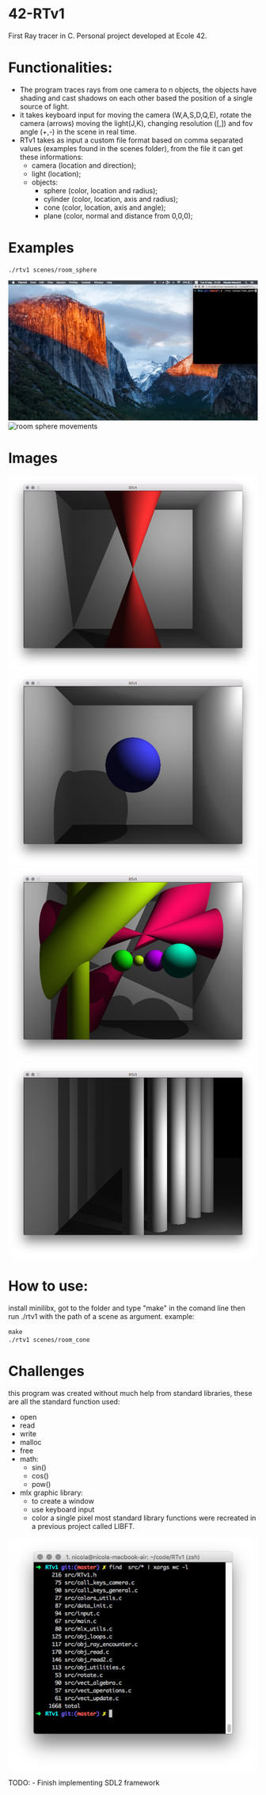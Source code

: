 # 42-RTv1
First Ray tracer in C. Personal project developed at Ecole 42.

# Functionalities:
- The program traces rays from one camera to n objects, the objects have shading and cast shadows on each other based the position of a single source of light.
- it takes keyboard input for moving the camera (W,A,S,D,Q,E), rotate the camera (arrows) moving the light(J,K), changing resolution (\[,\]) and fov angle (+,-) in the scene in real time.
- RTv1 takes as input a custom file format based on comma separated values (examples found in the scenes folder), from the file it can get these informations:
	- camera (location and direction);
	- light (location);
	- objects:
		- sphere (color, location and radius);
		- cylinder (color, location, axis and radius);
		- cone (color, location, axis and angle);
		- plane (color, normal and distance from 0,0,0);

# Examples
```
./rtv1 scenes/room_sphere
```
![room sphere light](imgs/room_sphere_light.gif)
![room sphere movements](imgs/room_sphere_movements.gif)

# Images
![room_cone](imgs/room_cone.png)
![room sphere](imgs/room_sphere.png)
![room z](imgs/room_z.png)
![wall columns](imgs/wall_columns.png)

# How to use:
install minilibx, got to the folder and type "make" in the comand line then run ./rtv1 with the path of a scene as argument.
example:
```
make
./rtv1 scenes/room_cone
```

# Challenges
this program was created without much help from standard libraries, these are all the standard function used:
- open
- read
- write
- malloc
- free
- math:
	- sin()
	- cos()
	- pow()
- mlx graphic library:
	- to create a window
	- use keyboard input
	- color a single pixel
most standard library functions were recreated in a previous project called LIBFT.

![lines of code](imgs/lines.png)

TODO:
	- Finish implementing SDL2 framework
	
